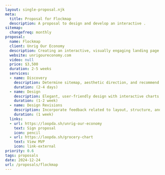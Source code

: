 ```yaml
---
layout: single-proposal.njk
meta:
  title: Proposal for Flockmap
  description: A proposal to design and develop an interactive .
sitemap:
  changefreq: monthly
proposal:
  name: Flockmap
  client: Unrig Our Economy
  description: Creating an interactive, visually engaging landing page to highlight grocery price trends, connect them to political factors, and empower visitors to take action.
  website: unrigoureconomy.com
  video: null
  price: $3,500
  duration: 2-5 weeks
  services:
  - name: Discovery
    description: Determine sitemap, aesthetic direction, and recommend adjustments to messaging.
    duration: (2-4 days)
  - name: Design
    description: Elegant, user-friendly design with interactive charts, graphs and tools.
    duration: (1-2 week)
  - name: Design Revisions
    description: Incorporate feedback related to layout, structure, and visual elements.
    duration: (1 week)
  links: 
  - url: https://loopda.sh/unrig-our-economy
    text: Sign proposal
    icon: pencil
  - url: https://loopda.sh/grocery-chart
    text: View MVP
    icon: link-external
priority: 0.6
tags: proposals
date: 2024-12-24
url: /proposals/flockmap
---
```

